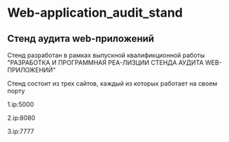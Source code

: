# Web-application_audit_stand
## Стенд аудита web-приложений

Стенд разработан в рамках выпускной квалификционной работы "РАЗРАБОТКА И ПРОГРАММНАЯ РЕА-ЛИЗЦИИ СТЕНДА АУДИТА WEB-ПРИЛОЖЕНИЙ"

Стенд состоит из трех сайтов, каждый из которых работает на своем порту

1.ip:5000
  
2.ip:8080
  
3.ip:7777
